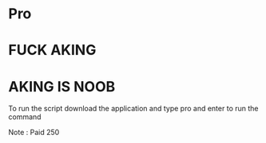 # Pro
# FUCK AKING

# AKING IS NOOB

To run the script download the application and type pro and enter to run the command

Note : Paid 250

